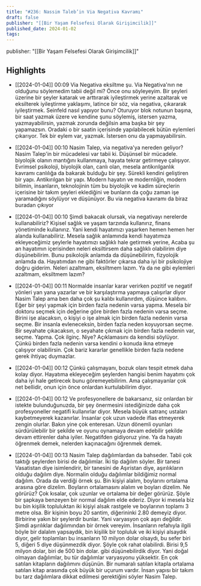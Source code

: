 ```yaml
---
title: "#236: Nassim Taleb’in Via Negativa Kavramı"
draft: false
publisher: "[[Bir Yaşam Felsefesi Olarak Girişimcilik]]"
published_date: 2024-01-02
tags:
---
```

publisher: "[[Bir Yaşam Felsefesi Olarak Girişimcilik]]"


## Highlights
* [[2024-01-04]] 00:09  Via Negativa eksiltme şu. Via Negativa'nın ne olduğunu söylemedim tabii değil mi? Önce onu söyleyeyim. Bir şeyleri üzerine bir şeyler katarak ve arttırarak iyileştirmek yerine azaltarak ve eksilterek iyileştirme yaklaşımı, latince bir söz, via negativa, çıkararak iyileştirmek. Seinfeld nasıl yapıyor bunu? Oturuyor blok notunun başına, bir saat yazmak üzere ve kendine şunu söylemiş, istersen yazma, yazmayabilirsin, yazmak zorunda değilsin ama başka bir şey yapamazsın. Oradaki o bir saatin içerisinde yapılabilecek bütün eylemleri çıkarıyor. Tek bir eylem var, yazmak. İstersen onu da yapmayabilirsin.

* [[2024-01-04]] 00:10  Nasim Talep, via negativa'ya nereden geliyor? Nasim Talep'in bir mücadelesi var tabii ki. Düşünsel bir mücadele. biyolojik olanın mantığını kullanmaya, hayata tekrar getirmeye çalışıyor. Evrimsel psikoloji, biyolojik olan, canlı olan, mesela antikırılganlık kavramı canlılığa da bakarak bulduğu bir şey. Sürekli kendini geliştiren bir yapı. Antikırılgan bir yapı. Modern hayatın ve modernliğin, modern bilimin, insanların, teknolojinin tüm bu biyolojik ve kadim süreçlerin içerisine bir takım şeyleri eklediğini ve bunların da çoğu zaman işe yaramadığını söylüyor ve düşünüyor. Bu via negativa kavramı da biraz buradan çıkıyor

* [[2024-01-04]] 00:10  Şimdi bakacak olursak, via negativayı nerelerde kullanabiliriz? Kişisel sağlık ve yaşam tarzında kullanırız, finans yönetiminde kullanırız. Yani kendi hayatımızı yaşarken hemen hemen her alanda kullanabiliriz. Mesela sağlık anlamında kendi hayatımıza ekleyeceğimiz şeylerle hayatımızı sağlıklı hale getirmek yerine, Acaba şu an hayatımın içerisinden neleri eksiltirsem daha sağlıklı olabilirim diye düşünebilirim. Bunu psikolojik anlamda da düşünebilirim, fizyolojik anlamda da. Hayatımdan ne gibi faktörler çıkarsa daha iyi bir psikolojiye doğru giderim. Neleri azaltmam, eksiltmem lazım. Ya da ne gibi eylemleri azaltmam, eksiltmem lazım?

* [[2024-01-04]] 00:11  Normalde insanlar karar verirken pozitif ve negatif yönleri yan yana yazarlar ve bir karşılaştırma yapmaya çalışırlar diyor Nasim Talep ama ben daha çok şu kalıbı kullanırdım, düşünce kalıbını. Eğer bir şeyi yapmak için birden fazla nedenin varsa yapma. Mesela bir doktoru seçmek için değerine göre birden fazla nedenin varsa seçme. Birini işe alacaksın, o kişiyi o işe almak için birden fazla nedenin varsa seçme. Bir insanla evleneceksin, birden fazla neden koyuyorsan seçme. Bir seyahate çıkacaksın, o seyahate çıkmak için birden fazla nedenin var, seçme. Yapma. Çok ilginç. Niye? Açıklamasını da kendisi söylüyor. Çünkü birden fazla nedenin varsa kendini o konuda ikna etmeye çalışıyor olabilirsin. Çok bariz kararlar genellikle birden fazla nedene gerek ihtiyaç duymazlar.

* [[2024-01-04]] 00:12  Çünkü çalışmayanı, bozuk olanı tespit etmek daha kolay diyor. Hayatıma ekleyeceğim şeylerden hangisi benim hayatımı çok daha iyi hale getirecek bunu göremeyebilirim. Ama çalışmayanlar çok net bellidir, onun için önce onlardan kurtulabilirim diyor.

* [[2024-01-04]] 00:12  Ve profesyonellere de bakarsanız, siz onlardan bir istekte bulunduğunuzda, bir şey önermesini istediğinizde daha çok profesyoneller negatifi kullanırlar diyor. Mesela büyük satranç ustaları kaybetmeyerek kazanırlar. İnsanlar çok uzun vadede iflas etmeyerek zengin olurlar. Bakın yine çok enteresan. Uzun dönemli oyunları sürdürülebilir bir şekilde ve oyunu oynamaya devam edebilir şekilde devam ettirenler daha iyiler. Negatifden gidiyoruz yine. Ya da hayatı öğrenmek demek, nelerden kaçınacağını öğrenmek demek.

* [[2024-01-04]] 00:13  Nasim Talep dağılımlardan da bahseder. Tabii çok taktığı şeylerden birisi de dağılımlar. İki tip dağılım söyler. Bir tanesi Vasatistan diye isimlendirir, bir tanesini de Aşıristan diye, aşırılıkların olduğu dağılım diye. Normalin olduğu dağılımlar bildiğimiz normal dağılım. Orada da verdiği örnek şu. Bin kişiyi alalım, boylarını ortalama arasına göre dizelim. Boyların ortalamasını alalım ve boyları dizelim. Ne görürüz? Çok kısalar, çok uzunlar ve ortalama bir değer görürüz. Şöyle bir şapkaya benzeyen bir normal dağılım elde ederiz. Diyor ki mesela biz bu bin kişilik topluluktan iki kişiyi alsak rastgele ve boylarının toplamı 3 metre olsa. Bir kişinin boyu 20 santim, diğerininki 2.80 demeyiz diyor. Birbirine yakın bir şeylerdir bunlar. Yani varyasyon çok aşırı değildir. Şimdi aşırılıklar dağılımından bir örnek vereyim. İnsanların refahıyla ilgili böyle bir dalalım yapsaydık, bin kişilik bir topluluk ve iki kişiyi alsaydık diyor, gelir toplamları bu insanların 10 milyon dolar olsaydı, bu sefer biri 5, diğeri 5 diye düşünmezdik diyor. Şöyle çok rahat olabilirdi. Birisi 9,5 milyon dolar, biri de 500 bin dolar. gibi düşünebilirdik diyor. Yani doğal olmayan dağılımlar, bu tür dağılımlar varyasyonu yüksektir. En çok satılan kitapların dağılımını düşünün. Bir numaralı satılan kitapla ortalama satılan kitap arasında çok büyük bir uçurum vardır. İnsan yapısı bir takım bu tarz dağılımlara dikkat edilmesi gerektiğini söyler Nasim Talep.

